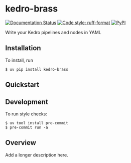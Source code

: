 # kedro-brass

[![Documentation Status](https://readthedocs.org/projects/kedro-brass/badge/?version=latest)](https://kedro-brass.readthedocs.io/en/latest/?badge=latest)
[![Code style: ruff-format](https://img.shields.io/badge/code%20style-ruff_format-6340ac.svg)](https://github.com/astral-sh/ruff)
[![PyPI](https://img.shields.io/pypi/v/kedro-brass)](https://pypi.org/project/kedro-brass)

Write your Kedro pipelines and nodes in YAML

## Installation

To install, run

```
$ uv pip install kedro-brass
```

## Quickstart



## Development

To run style checks:

```
$ uv tool install pre-commit
$ pre-commit run -a
```

## Overview

Add a longer description here.
